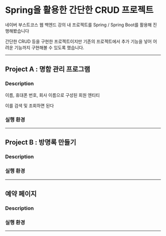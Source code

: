 # Spring을 활용한 간단한 CRUD 프로젝트

네이버 부스트코스 웹 백엔드 강의 내 프로젝트를 Spring / Spring Boot를 활용해 진행해봤습니다

간단한 CRUD 등을 구현한 프로젝트이지만 기존의 프로젝트에서 추가 기능을 넣어 어려운 기능까지 구현해볼 수 있도록 했습니다.

---

## Project A : 명함 관리 프로그램

### Description

이름, 휴대폰 번호, 회사 이름으로 구성된 회원 엔티티

이를 검색 및 조회하면 된다

### 실행 환경

---

## Project B : 방명록 만들기

### Description

### 실행 환경

---

## 예약 페이지

### Description

### 실행 환경

---